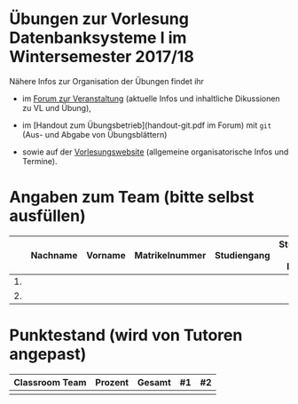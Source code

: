 # Übungen zur Vorlesung Datenbanksysteme I im Wintersemester 2017/18

Nähere Infos zur Organisation der Übungen findet ihr

- im [Forum zur Veranstaltung](https://forum-db.informatik.uni-tuebingen.de/c/ws1718-db1)
    (aktuelle Infos und inhaltliche Dikussionen zu VL und Übung),

- im [Handout zum Übungsbetrieb](handout-git.pdf im Forum) mit `git`
    (Aus- und Abgabe von Übungsblättern)

- sowie auf der [Vorlesungswebsite](http://db.inf.uni-tuebingen.de/teaching/DatenbanksystemeIWS2017-2018.html)
    (allgemeine organisatorische Infos und Termine).

# Angaben zum Team (bitte selbst ausfüllen)

|   | Nachname | Vorname | Matrikelnummer | Studiengang | Studienfach (B.Sc., M.Sc, ...) |
|---|----------|---------|----------------|-------------|--------------------------------|
| 1.|          |         |                |             |                                |
| 2.|          |         |                |             |                                |

# Punktestand (wird von Tutoren angepast)

| Classroom Team | Prozent     | Gesamt | #1   | #2   |
|----------------|-------------|--------|------|------|
|                |             |        |      |      |

